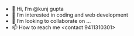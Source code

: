 - 👋 Hi, I’m @kunj gupta
- 👀 I’m interested in coding and web development 
- 💞️ I’m looking to collaborate on ...
- 📫 How to reach me <contact 9411310301>

<!---
kunj12/kunj12 is a ✨ special ✨ repository because its `README.md` (this file) appears on your GitHub profile.
You can click the Preview link to take a look at your changes.
--->
